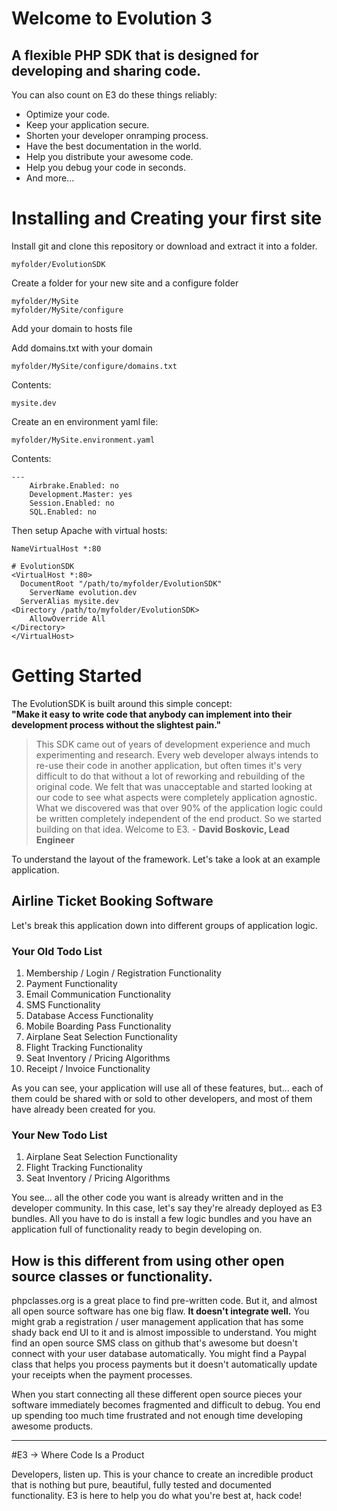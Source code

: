 Welcome to Evolution 3
===
## A flexible PHP SDK that is designed for developing and sharing code.

You can also count on E3 do these things reliably:

* Optimize your code.
* Keep your application secure.
* Shorten your developer onramping process.
* Have the best documentation in the world.
* Help you distribute your awesome code.
* Help you debug your code in seconds.
* And more...

# Installing and Creating your first site

Install git and clone this repository or download and extract it into a folder.

    myfolder/EvolutionSDK
    
Create a folder for your new site and a configure folder

    myfolder/MySite
    myfolder/MySite/configure
    
Add your domain to hosts file
    
Add domains.txt with your domain

    myfolder/MySite/configure/domains.txt

Contents:

    mysite.dev
    
Create an en environment yaml file:

    myfolder/MySite.environment.yaml
    
Contents:

    ---
        Airbrake.Enabled: no
        Development.Master: yes
        Session.Enabled: no
        SQL.Enabled: no

Then setup Apache with virtual hosts:

    NameVirtualHost *:80
    
    # EvolutionSDK
    <VirtualHost *:80>
      DocumentRoot "/path/to/myfolder/EvolutionSDK"
    	ServerName evolution.dev
      ServerAlias mysite.dev
    <Directory /path/to/myfolder/EvolutionSDK>
    	AllowOverride All
    </Directory>
    </VirtualHost>

# Getting Started
The EvolutionSDK is built around this simple concept:  
**"Make it easy to write code that anybody can implement into their development process without the slightest pain."**

> This SDK came out of years of development experience and much experimenting and research. Every web developer always intends to re-use their code in another application, but often times it's very difficult to do that without a lot of reworking and rebuilding of the original code. We felt that was unacceptable and started looking at our code to see what aspects were completely application agnostic. What we discovered was that over 90% of the application logic could be written completely independent of the end product. So we started building on that idea. Welcome to E3. - **David Boskovic, Lead Engineer**

To understand the layout of the framework. Let's take a look at an example application.

## Airline Ticket Booking Software

Let's break this application down into different groups of application logic.

### Your Old Todo List

1. Membership / Login / Registration Functionality
2. Payment Functionality
3. Email Communication Functionality
4. SMS Functionality
5. Database Access Functionality
6. Mobile Boarding Pass Functionality
7. Airplane Seat Selection Functionality
8. Flight Tracking Functionality
9. Seat Inventory / Pricing Algorithms
10. Receipt / Invoice Functionality

As you can see, your application will use all of these features, but... each of them could be shared with or sold to other developers, and most of them have already been created for you.

### Your New Todo List

1. Airplane Seat Selection Functionality
2. Flight Tracking Functionality
3. Seat Inventory / Pricing Algorithms

You see... all the other code you want is already written and in the developer community. In this case, let's say they're already deployed as E3 bundles. All you have to do is install a few logic bundles and you have an application full of functionality ready to begin developing on.

## How is this different from using other open source classes or functionality.

phpclasses.org is a great place to find pre-written code. But it, and almost all open source software has one big flaw. **It doesn't integrate well.** You might grab a registration / user management application that has some shady back end UI to it and is almost impossible to understand. You might find an open source SMS class on github that's awesome but doesn't connect with your user database automatically. You might find a Paypal class that helps you process payments but it doesn't automatically update your receipts when the payment processes.

When you start connecting all these different open source pieces your software immediately becomes fragmented and difficult to debug. You end up spending too much time frustrated and not enough time developing awesome products.

----------------------------------

#E3 &rarr; Where Code Is a Product

Developers, listen up. This is your chance to create an incredible product that is nothing but pure, beautiful, fully tested and documented functionality. E3 is here to help you do what you're best at, hack code!